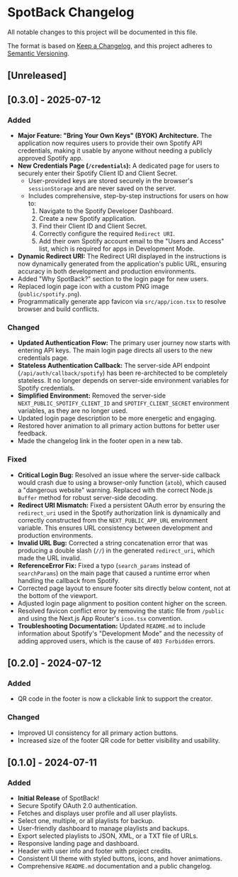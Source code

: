 # SpotBack Changelog

All notable changes to this project will be documented in this file.

The format is based on [Keep a Changelog](https://keepachangelog.com/en/1.0.0/),
and this project adheres to [Semantic Versioning](https://semver.org/spec/v2.0.0.html).

## [Unreleased]

## [0.3.0] - 2025-07-12

### Added
- **Major Feature: "Bring Your Own Keys" (BYOK) Architecture.** The application now requires users to provide their own Spotify API credentials, making it usable by anyone without needing a publicly approved Spotify app.
- **New Credentials Page (`/credentials`):** A dedicated page for users to securely enter their Spotify Client ID and Client Secret.
  - User-provided keys are stored securely in the browser's `sessionStorage` and are never saved on the server.
  - Includes comprehensive, step-by-step instructions for users on how to:
    1.  Navigate to the Spotify Developer Dashboard.
    2.  Create a new Spotify application.
    3.  Find their Client ID and Client Secret.
    4.  Correctly configure the required `Redirect URI`.
    5.  Add their own Spotify account email to the "Users and Access" list, which is required for apps in Development Mode.
- **Dynamic Redirect URI:** The Redirect URI displayed in the instructions is now dynamically generated from the application's public URL, ensuring accuracy in both development and production environments.
- Added "Why SpotBack?" section to the login page for new users.
- Replaced login page icon with a custom PNG image (`public/spotify.png`).
- Programmatically generate app favicon via `src/app/icon.tsx` to resolve browser and build conflicts.


### Changed
- **Updated Authentication Flow:** The primary user journey now starts with entering API keys. The main login page directs all users to the new credentials page.
- **Stateless Authentication Callback:** The server-side API endpoint (`/api/auth/callback/spotify`) has been re-architected to be completely stateless. It no longer depends on server-side environment variables for Spotify credentials.
- **Simplified Environment:** Removed the server-side `NEXT_PUBLIC_SPOTIFY_CLIENT_ID` and `SPOTIFY_CLIENT_SECRET` environment variables, as they are no longer used.
- Updated login page description to be more energetic and engaging.
- Restored hover animation to all primary action buttons for better user feedback.
- Made the changelog link in the footer open in a new tab.

### Fixed
- **Critical Login Bug:** Resolved an issue where the server-side callback would crash due to using a browser-only function (`atob`), which caused a "dangerous website" warning. Replaced with the correct Node.js `Buffer` method for robust server-side decoding.
- **Redirect URI Mismatch:** Fixed a persistent OAuth error by ensuring the `redirect_uri` used in the Spotify authorization link is dynamically and correctly constructed from the `NEXT_PUBLIC_APP_URL` environment variable. This ensures URL consistency between development and production environments.
- **Invalid URL Bug:** Corrected a string concatenation error that was producing a double slash (`//`) in the generated `redirect_uri`, which made the URL invalid.
- **ReferenceError Fix:** Fixed a typo (`search_params` instead of `searchParams`) on the main page that caused a runtime error when handling the callback from Spotify.
- Corrected page layout to ensure footer sits directly below content, not at the bottom of the viewport.
- Adjusted login page alignment to position content higher on the screen.
- Resolved favicon conflict error by removing the static file from `/public` and using the Next.js App Router's `icon.tsx` convention.
- **Troubleshooting Documentation:** Updated `README.md` to include information about Spotify's "Development Mode" and the necessity of adding approved users, which is the cause of `403 Forbidden` errors.

## [0.2.0] - 2024-07-12

### Added
- QR code in the footer is now a clickable link to support the creator.

### Changed
- Improved UI consistency for all primary action buttons.
- Increased size of the footer QR code for better visibility and usability.

## [0.1.0] - 2024-07-11

### Added
- **Initial Release** of SpotBack!
- Secure Spotify OAuth 2.0 authentication.
- Fetches and displays user profile and all user playlists.
- Select one, multiple, or all playlists for backup.
- User-friendly dashboard to manage playlists and backups.
- Export selected playlists to JSON, XML, or a TXT file of URLs.
- Responsive landing page and dashboard.
- Header with user info and footer with project credits.
- Consistent UI theme with styled buttons, icons, and hover animations.
- Comprehensive `README.md` documentation and a public changelog.
